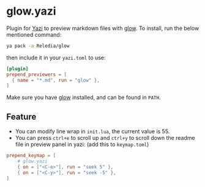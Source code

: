 # glow.yazi

Plugin for [Yazi](https://github.com/sxyazi/yazi) to preview markdown files with
[glow](https://github.com/charmbracelet/glow). To install, run the below
mentioned command:

```bash
ya pack -a Reledia/glow
```

then include it in your `yazi.toml` to use:

```toml
[plugin]
prepend_previewers = [
  { name = "*.md", run = "glow" },
]
```

Make sure you have [glow](https://github.com/charmbracelet/glow) installed, and
can be found in `PATH`.

## Feature

- You can modify line wrap in `init.lua`, the current value is 55.
- You can press `ctrl+e` to scroll up and `ctrl+y` to scroll down the readme
  file in preview panel in yazi: (add this to `keymap.toml`)

```toml
prepend_keymap = [
    # glow.yazi
    { on = ["<C-e>"], run = "seek 5" },
    { on = ["<C-y>"], run = "seek -5" },
]
```

